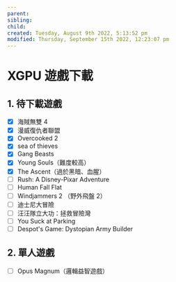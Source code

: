 ```yaml
---
parent: 
sibling: 
child: 
created: Tuesday, August 9th 2022, 5:13:52 pm
modified: Thursday, September 15th 2022, 12:23:07 pm
---
```

# XGPU 遊戲下載
## 1. 待下載遊戲
- [x] 海賊無雙 4
- [x] 漫威復仇者聯盟
- [x] Overcooked 2
- [x] sea of thieves
- [x] Gang Beasts
- [x] Young Souls（難度較高）
- [x] The Ascent（過於黑暗、血腥）
- [ ] Rush: A Disney-Pixar Adventure
- [ ] Human Fall Flat 
- [ ] Windjammers 2 （野外飛盤 2）
- [ ] 迪士尼大冒險
- [ ] 汪汪隊立大功：拯救冒險灣
- [ ] You Suck at Parking
- [ ] Despot's Game: Dystopian Army Builder

## 2. 單人遊戲
- [ ] Opus Magnum（邏輯益智遊戲）